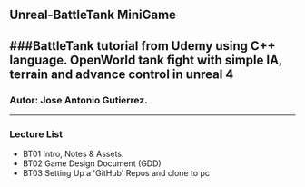 ## Unreal-BattleTank MiniGame
###BattleTank tutorial from Udemy using C++ language.  OpenWorld tank fight with simple IA, terrain and advance control in unreal 4
---
### Autor: Jose Antonio Gutierrez.
---

### Lecture List
* BT01 Intro, Notes & Assets.
* BT02 Game Design Document (GDD)
* BT03 Setting Up a 'GitHub' Repos and clone to pc
